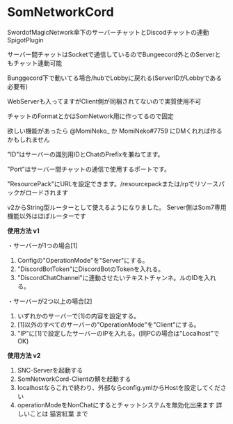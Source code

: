 # SomNetworkCord
SwordofMagicNetwork傘下のサーバーチャットとDiscodチャットの連動SpigotPlugin

サーバー間チャットはSocketで通信しているのでBungeecord外とのServerともチャット連動可能

Bunggecord下で動いてる場合/hubでLobbyに戻れる(ServerIDがLobbyである必要有)

WebServerも入ってますがClient側が同梱されてないので実質使用不可

チャットのFormatとかはSomNetwork用に作ってるので固定

欲しい機能があったら @MomiNeko_ か MomiNeko#7759 にDMくれれば作るかもしれません



"ID"はサーバーの識別用IDとChatのPrefixを兼ねてます。

"Port"はサーバー間チャットの通信で使用するポートです。

"ResourcePack"にURLを設定できます。/resourcepackまたは/rpでリソースパックがロードされます

v2からString型ルーターとして使えるようになりました。
Server側はSom7専用機能以外はほぼルーターです

**使用方法 v1**

・サーバーが1つの場合[1]
  1. Configの"OperationMode"を"Server"にする。
  2. "DiscordBotToken"にDiscordBotのTokenを入れる。
  3. "DiscordChatChannel"に連動させたいテキストチャンネ。ルのIDを入れる。
 
・サーバーが2つ以上の場合[2]
  1. いずれかのサーバーで[1]の内容を設定する。
  2. [1]以外のすべてのサーバーの"OperationMode"を"Client"にする。
  3. "IP"に[1]で設定したサーバーのIPを入れる。(同PCの場合は"Localhost"でOK)

**使用方法 v2**
  1. SNC-Serverを起動する
  2. SomNetworkCord-Clientの鯖を起動する
  3. localhostならこれで終わり、外部ならconfig.ymlからHostを設定してください
  4. operationModeをNonChatにするとチャットシステムを無効化出来ます
  詳しいことは 猫宮紅葉 まで
